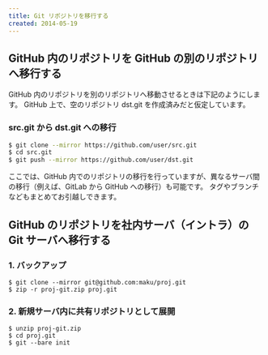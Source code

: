 ```yaml
---
title: Git リポジトリを移行する
created: 2014-05-19
---
```



GitHub 内のリポジトリを GitHub の別のリポジトリへ移行する
----

GitHub 内のリポジトリを別のリポジトリへ移動させるときは下記のようにします。
GitHub 上で、空のリポジトリ dst.git を作成済みだと仮定しています。

### src.git から dst.git への移行

```sh
$ git clone --mirror https://github.com/user/src.git
$ cd src.git
$ git push --mirror https://github.com/user/dst.git
```

ここでは、GitHub 内でのリポジトリの移行を行っていますが、異なるサーバ間の移行（例えば、GitLab から GitHub への移行）も可能です。
タグやブランチなどもまとめてお引越しできます。


GitHub のリポジトリを社内サーバ（イントラ）の Git サーバへ移行する
----

### 1. バックアップ

```
$ git clone --mirror git@github.com:maku/proj.git
$ zip -r proj-git.zip proj.git
```

### 2. 新規サーバ内に共有リポジトリとして展開

```
$ unzip proj-git.zip
$ cd proj.git
$ git --bare init
```

